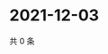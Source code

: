 # 2021-12-03

共 0 条

<!-- BEGIN WEIBO -->
<!-- 最后更新时间 Fri Dec 03 2021 15:00:55 GMT+0800 (China Standard Time) -->

<!-- END WEIBO -->
